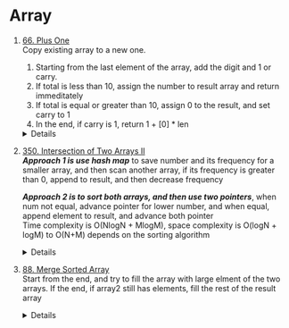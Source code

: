# Array
1. [66. Plus One](https://leetcode.com/problems/plus-one)  
    Copy existing array to a new one.   
    1. Starting from the last element of the array, add the digit and 1 or carry.   
    1. If total is less than 10, assign the number to result array and return immeditately
    1. If total is equal or greater than 10, assign 0 to the result, and set carry to 1
    1. In the end, if carry is 1, return 1 + [0] * len
    <details>

      ```python
      def plusOne(self, digits: List[int]) -> List[int]:
          carry = 0
          result = digits[:]
          for i in range(len(digits) - 1, -1, -1):
              total = digits[i] + (1 if i == len(digits) - 1 else carry)
              if total < 10:
                  result[i] = total
                  return result
              else:
                  result[i] = 0
                  carry = 1
  
          if carry == 1:
              return [1] + [0] * len(digits)
      ```
    </details>

1. [350. Intersection of Two Arrays II](https://leetcode.com/problems/intersection-of-two-arrays-ii)  
   ***Approach 1 is use hash map*** to save number and its frequency for a smaller array, and then scan another array, if its frequency is greater than 0, append to result, and then decrease frequency
     
    ***Approach 2 is to sort both arrays, and then use two pointers***, when num not equal, advance pointer for lower number, and when equal, append element to result, and advance both pointer  
    Time complexity is O(NlogN + MlogM), space complexity is O(logN + logM) to O(N+M) depends on the sorting algorithm    
    <details>

      ```python
        counter = Counter(nums1)
        result = []
        for n in nums2:
            if counter[n] > 0:
                result.append(n)
                counter[n] -= 1

        return result
      ```
      
      ```python
        def intersect(self, nums1: List[int], nums2: List[int]) -> List[int]:
            nums1.sort()
            nums2.sort()
            result = []
            i = 0
            j = 0
            while i < len(nums1) and j < len(nums2):
                if nums1[i] < nums2[j]:
                    i += 1
                elif nums1[i] > nums2[j]:
                    j += 1
                else:
                    result.append(nums1[i])
                    i += 1
                    j += 1
            return result      
      ```
    </details>
1. [88. Merge Sorted Array](https://leetcode.com/problems/merge-sorted-array)  
   Start from the end, and try to fill the array with large elment of the two arrays. If the end, if array2 still has elements, fill the rest of the result array  
        <details>
    
            ```python
                def merge(self, nums1: List[int], m: int, nums2: List[int], n: int) -> None:
                    i = m - 1
                    j = n - 1
                    k = m + n - 1
                    while i >= 0 and j >= 0:
                        if nums1[i] > nums2[j]:
                            nums1[k] = nums1[i]
                            i -= 1
                        else:
                            nums1[k] = nums2[j]
                            j -= 1
                        k -= 1
                    
                    while j >= 0:
                        nums1[k] = nums2[j]
                        j -= 1
                        k -= 1
            ```
        </details>
